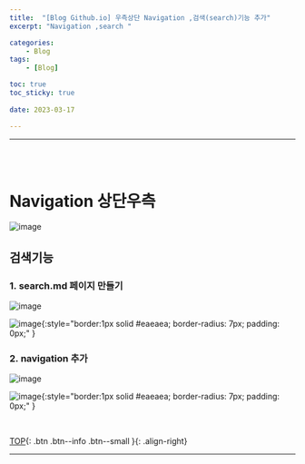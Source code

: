 ```yaml
---
title:  "[Blog Github.io] 우측상단 Navigation ,검색(search)기능 추가"
excerpt: "Navigation ,search "

categories:
    - Blog
tags:
    - [Blog]

toc: true
toc_sticky: true
 
date: 2023-03-17

---
```

- - -
<br><br>

#   Navigation 상단우측

![image](https://user-images.githubusercontent.com/96651722/225940461-bdb3a4e7-b342-4388-9c40-4bd74dfa9d9b.png)

##  검색기능

### 1.&nbsp;search.md 페이지 만들기  


![image](https://user-images.githubusercontent.com/96651722/225941264-4cd3e6a2-7f4c-45d6-bf67-57bb6f20255c.png)

![image](https://user-images.githubusercontent.com/96651722/225941487-1133e20f-b56c-45d5-8b3d-93c8ad1a5d8a.png){:style="border:1px solid #eaeaea; border-radius: 7px; padding: 0px;" }  


### 2.&nbsp;navigation 추가  


![image](https://user-images.githubusercontent.com/96651722/225940461-bdb3a4e7-b342-4388-9c40-4bd74dfa9d9b.png)

![image](https://user-images.githubusercontent.com/96651722/225941561-13c02adb-2dff-44ad-aef3-ed1e1caec9d6.png){:style="border:1px solid #eaeaea; border-radius: 7px; padding: 0px;" }


<br>

[TOP](#){: .btn .btn--info .btn--small }{: .align-right}
<br>
- - -
